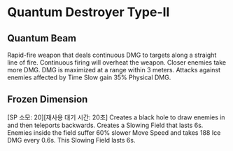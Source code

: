 # Quantum Destroyer Type-II

## Quantum Beam

Rapid-fire weapon that deals continuous DMG to targets along a straight line of fire. Continuous firing will overheat the weapon. Closer enemies take more DMG. DMG is maximized at a range within 3 meters. Attacks against enemies affected by Time Slow gain 35% Physical DMG.

## Frozen Dimension

[SP 소모: 20][재사용 대기 시간: 20초] Creates a black hole to draw enemies in and then teleports backwards. Creates a Slowing Field that lasts 6s. Enemies inside the field suffer 60% slower Move Speed and takes 188 Ice DMG every 0.6s. This Slowing Field lasts 6s.
